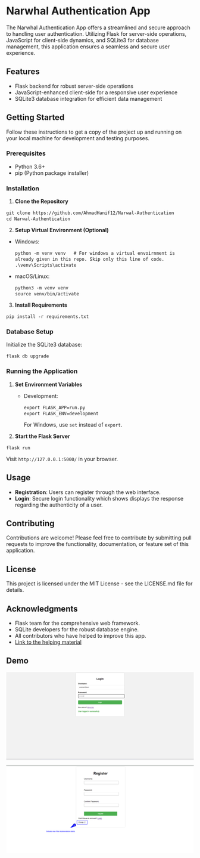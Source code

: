 # Narwhal Authentication App

The Narwhal Authentication App offers a streamlined and secure approach to handling user authentication. Utilizing Flask for server-side operations, JavaScript for client-side dynamics, and SQLite3 for database management, this application ensures a seamless and secure user experience.

## Features

- Flask backend for robust server-side operations
- JavaScript-enhanced client-side for a responsive user experience
- SQLite3 database integration for efficient data management

## Getting Started

Follow these instructions to get a copy of the project up and running on your local machine for development and testing purposes.

### Prerequisites

- Python 3.6+
- pip (Python package installer)

### Installation

1. **Clone the Repository**
  ```
git clone https://github.com/AhmadHanif12/Narwal-Authentication
cd Narwal-Authentication
  ```

2. **Setup Virtual Environment (Optional)**
- Windows:
  ```
  python -m venv venv   # For windows a virtual envoirnment is already given in this repo. Skip only this line of code.
  .\venv\Scripts\activate
  ```
- macOS/Linux:
  ```
  python3 -m venv venv
  source venv/bin/activate
  ```

3. **Install Requirements**
  ```
pip install -r requirements.txt
  ```
### Database Setup

Initialize the SQLite3 database:
  ```
flask db upgrade

  ```

### Running the Application

1. **Set Environment Variables**
   - Development:
     ```
     export FLASK_APP=run.py
     export FLASK_ENV=development
     ```
     For Windows, use `set` instead of `export`.

2. **Start the Flask Server**
  ```
flask run
  ```
Visit `http://127.0.0.1:5000/` in your browser.

## Usage

- **Registration**: Users can register through the web interface.
- **Login**: Secure login functionality which shows displays the response regarding the authenticity of a user.

## Contributing

Contributions are welcome! Please feel free to contribute by submitting pull requests to improve the functionality, documentation, or feature set of this application.

## License

This project is licensed under the MIT License - see the LICENSE.md file for details.

## Acknowledgments

- Flask team for the comprehensive web framework.
- SQLite developers for the robust database engine.
- All contributors who have helped to improve this app.
- [Link to the helping material](references/NARWHAL.pdf)

## Demo 

![login page](references/screenshotsForMD/Screenshot%202024-03-31%20125951.png)

![registration page](references/screenshotsForMD/Screenshot_2024-03-31_130316.png)

